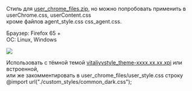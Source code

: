 Стиль для [user_chrome_files.zip](https://github.com/VitaliyVstyle/VitaliyVstyle.github.io/blob/master/stylesff/toolbars/user_chrome_files.zip), но можно попробовать применить в userChrome.css, userContent.css     
кроме файлов agent_style.css css_agent.css.

Браузер: Firefox 65 +     
ОС: Linux, Windows

<img src="https://raw.githubusercontent.com/VitaliyVstyle/VitaliyVstyle.github.io/master/stylesff/full_theme/image_01.png"/>

Использовать с тёмной темой [vitaliyvstyle_theme-xxxx.xx.xx.xpi](https://github.com/VitaliyVstyle/VitaliyVstyle.github.io/tree/master/webextensions) или встроенной,     
или же закомментировать в user_chrome_files/user_style.css строку     
@import url("./custom_styles/common_dark.css");
